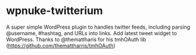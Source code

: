 wpnuke-twitterium
=================

A super simple WordPress plugin to handles twitter feeds, including parsing @username, #hashtag, and URLs into links. Add latest tweet widget to WordPress. Thanks to @themattharis for his tmhOAuth lib (https://github.com/themattharris/tmhOAuth)
